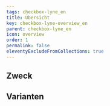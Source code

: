 ```yaml
---
tags: checkbox-lyne_en
title: Übersicht
key: checkbox-lyne-overview_en
parent: checkbox-lyne_en
icon: overview
order: 1
permalink: false
eleventyExcludeFromCollections: true
---
```


## Zweck

## Varianten

